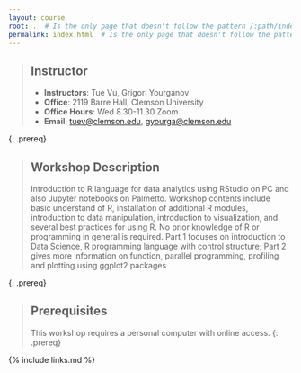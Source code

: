 ```yaml
---
layout: course
root: .  # Is the only page that doesn't follow the pattern /:path/index.html
permalink: index.html  # Is the only page that doesn't follow the pattern /:path/index.html
---
```


> ## Instructor
> - **Instructors**: Tue Vu, Grigori Yourganov
> - **Office**: 2119 Barre Hall, Clemson University
> - **Office Hours**: Wed 8.30-11.30 Zoom
> - **Email**: tuev@clemson.edu, gyourga@clemson.edu

{: .prereq}

> ## Workshop Description
> Introduction to R language for data analytics using RStudio on PC and also Jupyter notebooks on Palmetto. Workshop contents include basic understand of R, installation of additional R modules, introduction to data manipulation, introduction to visualization, and several best practices for using R. No prior knowledge of R or programming in general is required. Part 1 focuses on introduction to Data Science, R programming language with control structure; Part 2 gives more information on function, parallel programming, profiling and plotting using ggplot2 packages
>
{: .prereq}

> ## Prerequisites
> This workshop requires a personal computer with online access. 
{: .prereq}

{% include links.md %}
